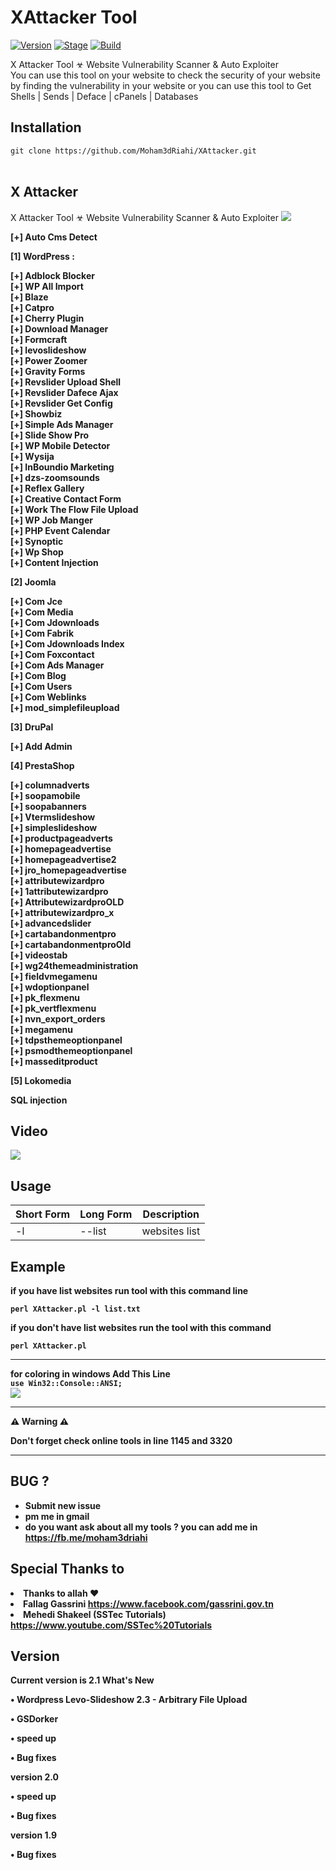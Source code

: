 <h1>XAttacker Tool</h1>
<p><a href="https://github.com/Moham3dRiahi/XAttacker"><img src="https://img.shields.io/badge/XAttacker-2.1-brightgreen.svg" alt="Version" data-canonical-src="https://img.shields.io/badge/XAttacker-2.1-brightgreen.svg?maxAge=259200" style="max-width:100%;"></a>
<a href="https://github.com/Moham3dRiahi/XAttacker"><img src="https://img.shields.io/badge/Release-Stable-orange.svg" alt="Stage" data-canonical-src="https://img.shields.io/badge/Release-Stable-orange.svg" style="max-width:100%;"></a>
<a href="https://github.com/Moham3dRiahi/XAttacker"><img src="https://img.shields.io/badge/Supported%20OS-Linux%2FWindows-brightgreengreen.svg" alt="Build" data-canonical-src="https://img.shields.io/badge/Supported%20OS-Linux%2FWindows-brightgreengreen.svg" style="max-width:100%;"></a></p>
<p>X Attacker Tool ☣ Website Vulnerability Scanner & Auto Exploiter<br>You can use this tool on your website to check the security of your website by finding the vulnerability in your website or you can use this tool to Get Shells | Sends | Deface | cPanels | Databases</p>

<h2>Installation</h2>
<code>git clone https://github.com/Moham3dRiahi/XAttacker.git</code><br><br>
<h2>X Attacker</h2>

X Attacker Tool ☣ Website Vulnerability Scanner & Auto Exploiter
<img src="https://i.imgur.com/DxZyQit.jpg" data-canonical-src="https://i.imgur.com/DxZyQit.jpg" style="max-width:100%;">

<b>[+] Auto Cms Detect

<b>[1] WordPress :<br>

[+] Adblock Blocker  <br>
[+] WP All Import <br>
[+] Blaze <br>
[+] Catpro <br>
[+] Cherry Plugin  
[+] Download Manager  
[+] Formcraft 
<br>[+] levoslideshow 
<br>[+] Power Zoomer  
[+] Gravity Forms  
[+] Revslider Upload Shell  
[+] Revslider Dafece Ajax  
[+] Revslider Get Config  
[+] Showbiz  
[+] Simple Ads Manager  
[+] Slide Show Pro  
[+] WP Mobile Detector  
[+] Wysija  
[+] InBoundio Marketing  
[+] dzs-zoomsounds  
[+] Reflex Gallery  
[+] Creative Contact Form  
[+] Work The Flow File Upload  
[+] WP Job Manger  
[+] PHP Event Calendar  
[+] Synoptic  
[+] Wp Shop  
[+] Content Injection 

<b>[2] Joomla<br>

[+] Com Jce  
[+] Com Media  
[+] Com Jdownloads  
[+] Com Fabrik  
[+] Com Jdownloads Index  
[+] Com Foxcontact  
[+] Com Ads Manager  
[+] Com Blog  
[+] Com Users  
[+] Com Weblinks<br>
[+] mod_simplefileupload 

<b>[3] DruPal<br> 

[+] Add Admin

<b>[4] PrestaShop<br>

[+] columnadverts  
[+] soopamobile  
[+] soopabanners  
[+] Vtermslideshow  
[+] simpleslideshow  
[+] productpageadverts  
[+] homepageadvertise  
[+] homepageadvertise2  
[+] jro_homepageadvertise  
[+] attributewizardpro  
[+] 1attributewizardpro  
[+] AttributewizardproOLD  
[+] attributewizardpro_x  
[+] advancedslider  
[+] cartabandonmentpro  
[+] cartabandonmentproOld  
[+] videostab  
[+] wg24themeadministration  
[+] fieldvmegamenu  
[+] wdoptionpanel  
[+] pk_flexmenu  
[+] pk_vertflexmenu  
[+] nvn_export_orders  
[+] megamenu  
[+] tdpsthemeoptionpanel  
[+] psmodthemeoptionpanel  
[+] masseditproduct

<b>[5] Lokomedia<br>

SQL injection

<h2>Video</h2>
<a href="https://www.youtube.com/watch?v=EgqTsrWt2VU"><img src="https://i.imgur.com/5B96biH.png" style="max-width:100%;"></a>

<h2>Usage</h2>

<table>
<thead>
<tr>
<th>Short Form</th>
<th>Long Form</th>
<th>Description</th>
</tr>
</thead>
<tbody>
<tr>
<td>-l</td>
<td>--list</td>
<td>websites list</td>
</tr>
</tbody></table>
<h2>Example</h2>
<p>if you have list websites run tool with this command line<p>
<code>perl XAttacker.pl -l list.txt</code>
<p>if you don't have list websites run the tool with this command<p>
<code>perl XAttacker.pl</code>
<hr>
<strong>for coloring in windows Add This Line</strong><br>
<code>use Win32::Console::ANSI;</code>
<br><img src="https://media.giphy.com/media/hVTXBi1FCdL0I/giphy.gif" data-canonical-src="https://media.giphy.com/media/hVTXBi1FCdL0I/giphy.gif" style="max-width:100%;">
<hr>
<strong>⚠ Warning ⚠</strong><br>

<strong>Don't forget check online tools in line 1145 and 3320</strong><br>
<hr>
<h2>BUG ?</h2>
<ul>
<li>Submit new issue</li>
<li>pm me in gmail</li>
<li>do you want ask about all my tools ? you can add me in <a href="https://fb.me/moham3driahi">https://fb.me/moham3driahi</a></li>
</ul>
<h2>Special Thanks to</h2>
<li>Thanks to allah ❤</li>
<li>Fallag Gassrini <a href="https://www.facebook.com/gassrini.gov.tn">https://www.facebook.com/gassrini.gov.tn</a></li>
<li>Mehedi Shakeel (SSTec Tutorials) <a href="https://youtu.be/ckHIm4-_Zbs">https://www.youtube.com/SSTec%20Tutorials</a></li>
<h2>Version</h2>
<strong>Current version is 2.1</strong>
<strong>What's New </strong>
<p>• Wordpress Levo-Slideshow 2.3 - Arbitrary File Upload<p>
<p>• GSDorker<p>
<p>• speed up<p>
<p>• Bug fixes<p>
<strong>version 2.0</strong>
<p>• speed up<p>
<p>• Bug fixes<p>

<strong>version 1.9</strong>
<p>• Bug fixes<p>
